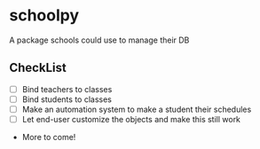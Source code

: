 # schoolpy

A package schools could use to manage their DB

## CheckList
- [ ] Bind teachers to classes
- [ ] Bind students to classes
- [ ] Make an automation system to make a student their schedules
- [ ] Let end-user customize the objects and make this still work
- More to come!